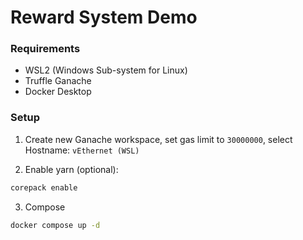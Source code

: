 # Reward System Demo

### Requirements

- WSL2 (Windows Sub-system for Linux)
- Truffle Ganache
- Docker Desktop

### Setup

1. Create new Ganache workspace, set gas limit to `30000000`, select Hostname: `vEthernet (WSL)`

2. Enable yarn (optional):

```bash
corepack enable
```

3. Compose

```bash
docker compose up -d
```
